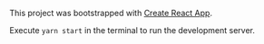 This project was bootstrapped with [Create React App](https://github.com/facebook/create-react-app).

Execute `yarn start` in the terminal to run the development server.
